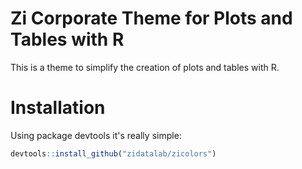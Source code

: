 # Zi Corporate Theme for Plots and Tables with R

This is a theme to simplify the creation of plots and tables with R.

# Installation

Using package devtools it's really simple:

```R
devtools::install_github("zidatalab/zicolors")
```

